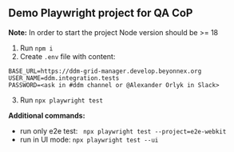 ## Demo Playwright project for QA CoP

**Note:** In order to start the project Node version should be >= 18

1. Run `npm i`
2. Create `.env` file with content:
```text
BASE_URL=https://ddm-grid-manager.develop.beyonnex.org
USER_NAME=ddm.integration.tests
PASSWORD=<ask in #ddm channel or @Alexander Orlyk in Slack>
```
3. Run `npx playwright test`

**Additional commands:**
- run only e2e test: ` npx playwright test --project=e2e-webkit`
- run in UI mode: `npx playwright test --ui`
